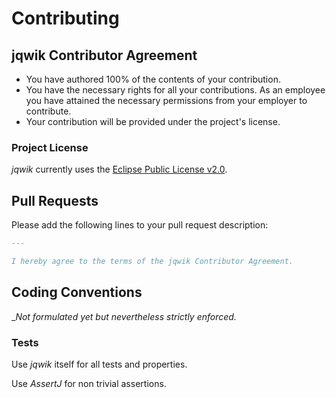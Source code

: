 # Contributing

## jqwik Contributor Agreement

- You have authored 100% of the contents of your contribution.
- You have the necessary rights for all your contributions. As an employee
  you have attained the necessary permissions from your employer to contribute.
- Your contribution will be provided under the project's license.

### Project License

_jqwik_ currently uses the [Eclipse Public License v2.0](./LICENSE.md).

## Pull Requests

Please add the following lines to your pull request description:

```markdown
---

I hereby agree to the terms of the jqwik Contributor Agreement.
```

## Coding Conventions

__Not formulated yet but nevertheless strictly enforced._

### Tests

Use _jqwik_ itself for all tests and properties.

Use _AssertJ_ for non trivial assertions.